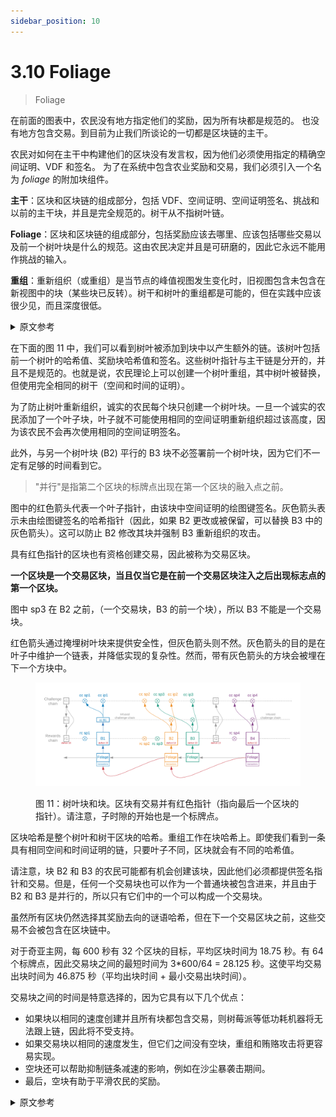 ```yaml
---
sidebar_position: 10
---
```


# 3.10 Foliage

> Foliage

在前面的图表中，农民没有地方指定他们的奖励，因为所有块都是规范的。
也没有地方包含交易。到目前为止我们所谈论的一切都是区块链的主干。

农民对如何在主干中构建他们的区块没有发言权，因为他们必须使用指定的精确空间证明、VDF 和签名。
为了在系统中包含农业奖励和交易，我们必须引入一个名为 _foliage_ 的附加块组件。

**主干**：区块和区块链的组成部分，包括 VDF、空间证明、空间证明签名、挑战和以前的主干块，并且是完全规范的。树干从不指树叶链。

**Foliage**：区块和区块链的组成部分，包括奖励应该去哪里、应该包括哪些交易以及前一个树叶块是什么的规范。这由农民决定并且是可研磨的，因此它永远不能用作挑战的输入。

**重组**：重新组织（或重组）是当节点的峰值视图发生变化时，旧视图包含未包含在新视图中的块（某些块已反转）。树干和树叶的重组都是可能的，但在实践中应该很少见，而且深度很低。

<details>
<summary>原文参考</summary>

In the previous diagrams, there is no place for farmers to specify their rewards, since all blocks are canonical.
There is also no place to include transactions. Everything we have talked about so far is the trunk of the blockchain.

Farmers have no say in how their block is constructed in the trunk, since they must use the exact proof of space, VDFs, and signatures that are specified.
In order to include farming rewards, as well as transactions, in the system, we must introduce an additional component of blocks called _foliage_.

**Trunk**: The component of blocks and the blockchain which includes VDFs, proofs of space, PoSpace signatures, challenges, and previous trunk blocks, and is completely canonical. The trunk never refers to the foliage chain.

**Foliage**: The component of blocks and the blockchain which includes specification of where rewards should go, which transactions should be included, and what the previous foliage block is. This is up to the farmer to decide and is grindable, so it can never be used as input to the challenges.

**Re-org**: A re-org (or reorganization) is when a node’s view of the peak changes, such that the old view contains a block that is not included in the new view (some block has been reversed). Both trunk and foliage re-orgs are possible, but should be rare in practice, and low in depth.

</details>

在下面的图 11 中，我们可以看到树叶被添加到块中以产生额外的链。该树叶包括前一个树叶的哈希值、奖励块哈希值和签名。这些树叶指针与主干链是分开的，并且不是规范的。也就是说，农民理论上可以创建一个树叶重组，其中树叶被替换，但使用完全相同的树干（空间和时间的证明）。

为了防止树叶重新组织，诚实的农民每个块只创建一个树叶块。一旦一个诚实的农民添加了一个叶子块，叶子就不可能使用相同的空间证明重新组织超过该高度，因为该农民不会再次使用相同的空间证明签名。

此外，与另一个树叶块 (B2) 平行的 B3 块不必签署前一个树叶块，因为它们不一定有足够的时间看到它。

> "并行"是指第二个区块的标牌点出现在第一个区块的融入点之前。

图中的红色箭头代表一个叶子指针，由该块中空间证明的绘图键签名。灰色箭头表示未由绘图键签名的哈希指针（因此，如果 B2 更改或被保留，可以替换 B3 中的灰色箭头）。这可以防止 B2 修改其块并强制 B3 重新组织的攻击。

具有红色指针的区块也有资格创建交易，因此被称为交易区块。

**一个区块是一个交易区块，当且仅当它是在前一个交易区块注入之后出现标志点的第一个区块。**

图中 sp3 在 B2 之前，（一个交易块，B3 的前一个块），所以 B3 不能是一个交易块。

红色箭头通过掩埋树叶块来提供安全性，但灰色箭头则不然。灰色箭头的目的是在叶子中维护一个链表，并降低实现的复杂性。然而，带有灰色箭头的方块会被埋在下一个方块中。

<figure>

![](/img/foliage.png)

<figcaption>
图 11：树叶块和块。区块有交易并有红色指针（指向最后一个区块的指针）。请注意，子时隙的开始也是一个标牌点。
</figcaption>
</figure>

区块哈希是整个树叶和树干区块的哈希。重组工作在块哈希上。即使我们看到一条具有相同空间和时间证明的链，只要叶子不同，区块就会有不同的哈希值。

请注意，块 B2 和 B3 的农民可能都有机会创建该块，因此他们必须都提供签名指针和交易。但是，任何一个交易块也可以作为一个普通块被包含进来，并且由于 B2 和 B3 是并行的，所以只有它们中的一个可以构成一个交易块。

虽然所有区块仍然选择其奖励去向的谜语哈希，但在下一个交易区块之前，这些交易不会被包含在区块链中。

对于奇亚主网，每 600 秒有 32 个区块的目标，平均区块时间为 18.75 秒。有 64 个标牌点，因此交易块之间的最短时间为 3\*600/64 = 28.125 秒。这使平均交易出块时间为 46.875 秒（平均出块时间 + 最小交易出块时间）。

交易块之间的时间是特意选择的，因为它具有以下几个优点：

- 如果块以相同的速度创建并且所有块都包含交易，则树莓派等低功耗机器将无法跟上链，因此将不受支持。
- 如果交易块以相同的速度发生，但它们之间没有空块，重组和贿赂攻击将更容易实现。
- 空块还可以帮助抑制链条减速的影响，例如在沙尘暴袭击期间。
- 最后，空块有助于平滑农民的奖励。

<details>
<summary>原文参考</summary>

In figure 11 below we can see that the foliage is added to blocks to produce an additional chain. This foliage includes a hash of the previous foliage, a reward block hash, and a signature. These foliage pointers are separate from the trunk chain, and are not canonical. That is, farmers could theoretically create a foliage re-org where foliage is replaced, but the exact same trunk (proofs of space and time) are used.

To prevent a foliage re-org, honest farmers only create one foliage block per block. As soon as one honest farmer has added a foliage block, the foliage becomes impossible to re-org beyond that height with the same PoSpace, since that farmer will not sign again with the same PoSpace.

Furthermore, blocks like B3, which come parallel with another foliage block (B2), do not have to sign the previous foliage block, since they do not necessarily have enough time to see it.

> By "coming in parallel", we mean that the second block’s signage point occurs before the first block's infusion point.

The red arrows in the diagram represent a foliage pointer that is signed by the plot key for the proof of space in that block. The gray arrows represent a hash pointer which is not signed by the plot key (therefore the gray arrow in B3 can be replaced if B2 changes or is withheld). This prevents attacks where B2 modifies their block and forces B3 to re-org.

Blocks which have red pointers are also eligible to create transactions, and are therefore called transaction blocks.

**A block is a transaction block if and only if it is the first block whose signage point occurs after the infusion of the previous transaction block.**

In the diagram, sp3 comes before B2, (a transaction block, and the previous block of B3), so B3 cannot be a transaction block.

The red arrows provide security by burying foliage blocks, but the gray arrows do not. The purpose of the gray arrows is to maintain a linked list in the foliage, and to reduce complexity in implementations. However, blocks with gray arrows pointing to them do get buried in the next-next block.

<figure>

![](/img/foliage.png)

<figcaption>
Figure 11: Foliage blocks and blocks. Blocks have transactions and have red pointers (pointers to last block).
Note that the start of the sub-slot is also a signage point.
</figcaption>
</figure>

The block hash is a hash of the entire foliage and trunk block. Re-orgs work on block hashes. Even if we see a chain with the same proofs of space and time, as long as the foliages are different, the blocks will have different hashes.

Note that the farmers of blocks B2 and B3 might both have a chance to create the block, so they must both provide the signed pointer and transactions. However, any transaction block can be included as a normal block as well, and since B2 and B3 are in parallel, only one of them can make a transaction block.

While all blocks still choose the puzzle hashes of where their rewards go, those transactions do not get included into the blockchain until the next transaction block.

For the chia mainnet, there is a target of 32 blocks every 600 seconds, for an average block time of 18.75 seconds. There are 64 signage points, so the minimum time between transaction blocks is 3\*600/64 = 28.125 seconds. This puts the average transaction block time at 46.875 seconds (average block time + minimum transaction block time).

The time between transaction blocks was deliberately chosen because it comes with several advantages:

- If blocks were created at the same rate and all of them contained transactions, low-power machines such as the Raspberry Pi wouldn't be able to keep up with the chain and therefore wouldn't be supported.
- If transaction blocks occurred at the same rate but there were no empty blocks between them, re-orgs and bribery attacks would be easier to pull off.
- Empty blocks can also help dampen the effect of the chain slowing down, for example during a dust storm attack.
- Finally, empty blocks help to smooth farmers' rewards.

</details>
